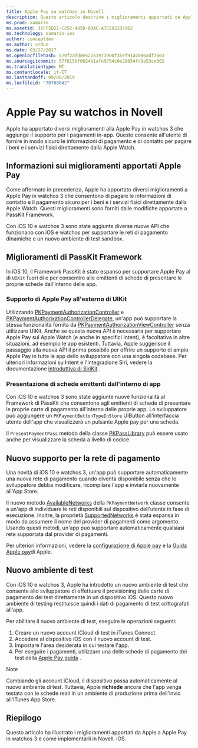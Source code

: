 ```yaml
---
title: Apple Pay su watchos in Novell
description: Questo articolo descrive i miglioramenti apportati da Apple a Apple Pay in watchos 3 e come implementarli in Novell. iOS per Apple Watch.
ms.prod: xamarin
ms.assetid: 32FF5D21-C252-485D-83AC-A7E592237962
ms.technology: xamarin-ios
author: conceptdev
ms.author: crdun
ms.date: 03/17/2017
ms.openlocfilehash: 579f2afd8e52251973900f35ef91ac086adf7603
ms.sourcegitcommit: 57f815bf0024b1afe9754c0e28054fc0a53ce302
ms.translationtype: MT
ms.contentlocale: it-IT
ms.lasthandoff: 09/06/2019
ms.locfileid: "70768642"
---
```

# <a name="apple-pay-on-watchos-in-xamarin"></a>Apple Pay su watchos in Novell

Apple ha apportato diversi miglioramenti alla Apple Pay in watchos 3 che aggiunge il supporto per i pagamenti in-app. Questo consente all'utente di fornire in modo sicuro le informazioni di pagamento e di contatto per pagare i beni e i servizi fisici direttamente dalla Apple Watch.

## <a name="about-apple-pay-enhancements"></a>Informazioni sui miglioramenti apportati Apple Pay

Come affermato in precedenza, Apple ha apportato diversi miglioramenti a Apple Pay in watchos 3 che consentono di pagare le informazioni di contatto e il pagamento sicuro per i beni e i servizi fisici direttamente dalla Apple Watch. Questi miglioramenti sono forniti dalle modifiche apportate a PassKit Framework.

Con iOS 10 e watchos 3 sono state aggiunte diverse nuove API che funzionano con iOS e watchos per supportare le reti di pagamento dinamiche e un nuovo ambiente di test sandbox.

## <a name="passkit-framework-enhancements"></a>Miglioramenti di PassKit Framework

In iOS 10, il Framework PassKit è stato espanso per supportare Apple Pay al di `UIKit` fuori di e per consentire alle emittenti di schede di presentare le proprie schede dall'interno delle app. 

### <a name="supporting-apple-pay-outside-of-uikit"></a>Supporto di Apple Pay all'esterno di UIKit

Utilizzando [PKPaymentAuthorizationController](https://developer.apple.com/reference/passkit/pkpaymentauthorizationcontroller) e [PKPaymentAuthorixationControllerDelegate](https://developer.apple.com/reference/passkit/pkpaymentauthorizationcontrollerdelegate), un'app può supportare la stessa funzionalità fornita da [PKPaymentAuthorizationViewController](https://developer.apple.com/reference/passkit/pkpaymentauthorizationviewcontroller) senza utilizzare UIKit. Anche se questa nuova API è necessaria per supportare Apple Pay sul Apple Watch (e anche in specifici Intent), è facoltativa in altre situazioni, ad esempio le app esistenti. Tuttavia, Apple suggerisce il passaggio alla nuova API il prima possibile per offrire un supporto di ampio Apple Pay in tutte le app dello sviluppatore con una singola codebase. Per ulteriori informazioni su Intent e l'integrazione Siri, vedere la documentazione [introduttiva di SiriKit](~/ios/platform/sirikit/index.md) .

### <a name="presenting-issuer-cards-from-within-apps"></a>Presentazione di schede emittenti dall'interno di app

Con iOS 10 e watchos 3 sono state aggiunte nuove funzionalità al Framework di PassKit che consentono agli emittenti di schede di presentare le proprie carte di pagamento all'interno delle proprie app. Lo sviluppatore può aggiungere un `PKPaymentButtonTypeInStore` UIButton all'interfaccia utente dell'app che visualizzerà un pulsante Apple pay per una scheda.

Il `PresentPaymentPass` metodo della classe [PKPassLibrary](https://developer.apple.com/reference/passkit/pkpasslibrary) può essere usato anche per visualizzare la scheda a livello di codice.

## <a name="new-payment-network-support"></a>Nuovo supporto per la rete di pagamento

Una novità di iOS 10 e watchos 3, un'app può supportare automaticamente una nuova rete di pagamento quando diventa disponibile senza che lo sviluppatore debba modificare, ricompilare l'app e inviarla nuovamente all'App Store.

Il nuovo metodo [AvailableNetworks](https://developer.apple.com/reference/passkit/pkpaymentrequest/1833288-availablenetworks) della `PKPaymentNetwork` classe consente a un'app di individuare le reti disponibili sul dispositivo dell'utente in fase di esecuzione. Inoltre, la proprietà [SupportedNetworks](https://developer.apple.com/reference/passkit/pkpaymentrequest/1619329-supportednetworks) è stata espansa in modo da assumere il nome del provider di pagamenti come argomento. Usando questi metodi, un'app può supportare automaticamente qualsiasi rete supportata dal provider di pagamenti.

Per ulteriori informazioni, vedere la [configurazione di Apple pay](~/ios/platform/apple-pay.md) e la [Guida Apple pay](https://developer.apple.com/apple-pay/)di Apple.

## <a name="new-testing-environment"></a>Nuovo ambiente di test

Con iOS 10 e watchos 3, Apple ha introdotto un nuovo ambiente di test che consente allo sviluppatore di effettuare il provisioning delle carte di pagamento dei test direttamente in un dispositivo iOS. Questo nuovo ambiente di testing restituisce quindi i dati di pagamento di test crittografati all'app.

Per abilitare il nuovo ambiente di test, eseguire le operazioni seguenti:

1. Creare un nuovo account iCloud di test in iTunes Connect.
2. Accedere al dispositivo iOS con il nuovo account di test.
3. Impostare l'area desiderata in cui testare l'app.
4. Per eseguire i pagamenti, utilizzare una delle schede di pagamento dei test della [Apple Pay guida](https://developer.apple.com/apple-pay/) .

> [!NOTE]
> Cambiando gli account iCloud, il dispositivo passa automaticamente al nuovo ambiente di test. Tuttavia, Apple **richiede** ancora che l'app venga testata con le schede reali in un ambiente di produzione prima dell'invio all'iTunes App Store.

## <a name="summary"></a>Riepilogo

Questo articolo ha illustrato i miglioramenti apportati da Apple a Apple Pay in watchos 3 e come implementarli in Novell. iOS.
